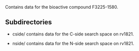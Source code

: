 Contains data for the bioactive compound F3225-1580.

## Subdirectories

- cside/ contains data for the C-side search space on rv1821.

- nside/ contains data for the N-side search space on rv1821.

